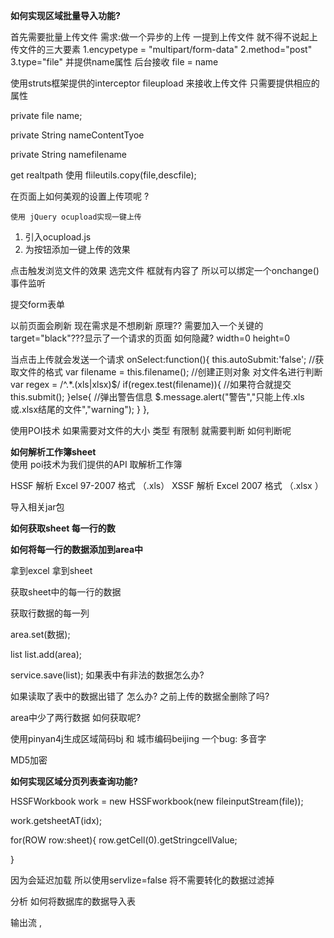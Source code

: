 **如何实现区域批量导入功能?**

首先需要批量上传文件
需求:做一个异步的上传 
一提到上传文件  就不得不说起上传文件的三大要素
1.encypetype = "multipart/form-data"
2.method="post"
3.type="file" 并提供name属性 后台接收  file = name 

使用struts框架提供的interceptor   fileupload 来接收上传文件
只需要提供相应的属性

private file name;

private String nameContentTyoe

private String namefilename

get realtpath 
使用 flileutils.copy(file,descfile);

在页面上如何美观的设置上传项呢 ?
	
	使用 jQuery ocupload实现一键上传
1. 引入ocupload.js
2. 为按钮添加一键上传的效果
		

点击触发浏览文件的效果 选完文件 框就有内容了  所以可以绑定一个onchange()事件监听

提交form表单 

以前页面会刷新  现在需求是不想刷新
原理??
需要加入一个关键的 target="black"???显示了一个请求的页面 如何隐藏? width=0 height=0

当点击上传就会发送一个请求
onSelect:function(){
			    	this.autoSubmit:'false';
			    	//获取文件的格式
			    	var filename = this.filename();
			    	//创建正则对象 对文件名进行判断
			    	var regex = /^.*\.(xls|xlsx)$/
			    	if(regex.test(filename)){
			    		//如果符合就提交
			    		this.submit();
			    		}else{
			    			//弹出警告信息
			    			$.message.alert("警告","只能上传.xls或.xlsx结尾的文件","warning");
			    		}
			    	},

使用POI技术
如果需要对文件的大小 类型 有限制  就需要判断 如何判断呢

**如何解析工作簿sheet**    
使用 poi技术为我们提供的API  取解析工作簿

HSSF 解析 Excel 97-2007 格式 （.xls）
XSSF 解析 Excel 2007 格式 （.xlsx ）

导入相关jar包



**如何获取sheet 每一行的数** 



**如何将每一行的数据添加到area中**


拿到excel  拿到sheet

获取sheet中的每一行的数据


获取行数据的每一列


area.set(数据);

list<area>  list.add(area);

service.save(list);
如果表中有非法的数据怎么办?

如果读取了表中的数据出错了 怎么办?
之前上传的数据全删除了吗?

area中少了两行数据 如何获取呢?

使用pinyan4j生成区域简码bj  和 城市编码beijing
一个bug: 多音字

MD5加密

**如何实现区域分页列表查询功能?**

HSSFWorkbook work = new HSSFworkbook(new fileinputStream(file));

work.getsheetAT(idx);


for(ROW row:sheet){
row.getCell(0).getStringcellValue;

}

因为会延迟加载 所以使用servlize=false 将不需要转化的数据过滤掉


分析 如何将数据库的数据导入表

输出流   ,  

